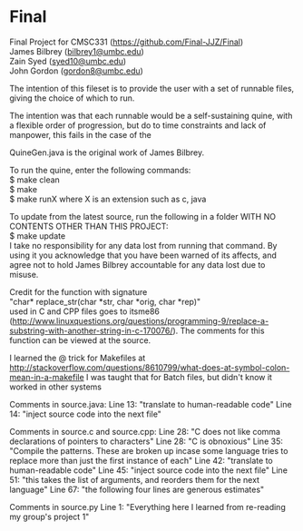 Final
=====

Final Project for CMSC331 (https://github.com/Final-JJZ/Final)
<br>James Bilbrey (bilbrey1@umbc.edu)
<br>Zain Syed (syed10@umbc.edu)
<br>John Gordon (gordon8@umbc.edu)

The intention of this fileset is to provide the user with
a set of runnable files, giving the choice of which to run.

The intention was that each runnable would be a self-sustaining quine,
with a flexible order of progression, but do to time constraints and
lack of manpower, this fails in the case of the 

QuineGen.java is the original work of James Bilbrey.

To run the quine, enter the following commands:
<br>$ make clean
<br>$ make
<br>$ make runX where X is an extension such as c, java

To update from the latest source, run the following in a folder
WITH NO CONTENTS OTHER THAN THIS PROJECT:
<br>$ make update
<br>I take no responsibility for any data lost from running that command.
By using it you acknowledge that you have been warned of its affects,
and agree not to hold James Bilbrey accountable for any data
lost due to misuse.


Credit for the function with signature
<br>"char* replace_str(char *str, char *orig, char *rep)"
<br>used in C and CPP files goes to itsme86
(http://www.linuxquestions.org/questions/programming-9/replace-a-substring-with-another-string-in-c-170076/). 
The comments for this function can be viewed at the source.

I learned the @ trick for Makefiles at http://stackoverflow.com/questions/8610799/what-does-at-symbol-colon-mean-in-a-makefile 
I was taught that for Batch files, but didn't know it worked in other systems

Comments in source.java:
Line 13: "translate to human-readable code"
Line 14: "inject source code into the next file"

Comments in source.c and source.cpp:
Line 28: "C does not like comma declarations of pointers to characters"
Line 28: "C is obnoxious"
Line 35: "Compile the patterns. These are broken up incase some language tries to
replace more than just the first instance of each"
Line 42: "translate to human-readable code"
Line 45: "inject source code into the next file"
Line 51: "this takes the list of arguments, and reorders them for the next language"
Line 67: "the following four lines are generous estimates"

Comments in source.py
Line 1: "Everything here I learned from re-reading my group's project 1"
